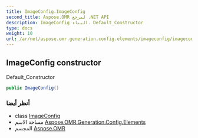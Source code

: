 ```yaml
---
title: ImageConfig.ImageConfig
second_title: Aspose.OMR لمرجع .NET API
description: ImageConfig البناء. Default_Constructor
type: docs
weight: 10
url: /ar/net/aspose.omr.generation.config.elements/imageconfig/imageconfig/
---
```

## ImageConfig constructor

Default_Constructor

```csharp
public ImageConfig()
```

### أنظر أيضا

* class [ImageConfig](../)
* مساحة الاسم [Aspose.OMR.Generation.Config.Elements](../../imageconfig/)
* المجسم [Aspose.OMR](../../../)


